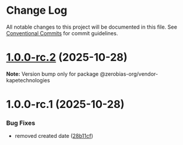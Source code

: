 # Change Log

All notable changes to this project will be documented in this file.
See [Conventional Commits](https://conventionalcommits.org) for commit guidelines.

# [1.0.0-rc.2](https://github.com/zerobias-org/vendor/compare/@zerobias-org/vendor-kapetechnologies@1.0.0-rc.1...@zerobias-org/vendor-kapetechnologies@1.0.0-rc.2) (2025-10-28)

**Note:** Version bump only for package @zerobias-org/vendor-kapetechnologies





# 1.0.0-rc.1 (2025-10-28)


### Bug Fixes

* removed created date ([28b11cf](https://github.com/zerobias-org/vendor/commit/28b11cf2563e9cdadd4b1dc83edd60d2fcd01df0))
